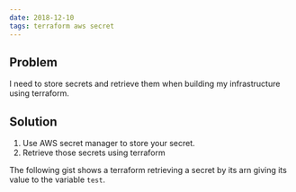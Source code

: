 ```yaml
---
date: 2018-12-10
tags: terraform aws secret
---
```


## Problem

I need to store secrets and retrieve them when building my infrastructure using terraform.

## Solution

1. Use AWS secret manager to store your secret.
2. Retrieve those secrets using terraform

The following gist shows a terraform retrieving a secret by its arn giving its value to the variable `test`.

<script src="https://gist.github.com/toff63/d501769a5fbde788a42056652c63240d.js"></script>
